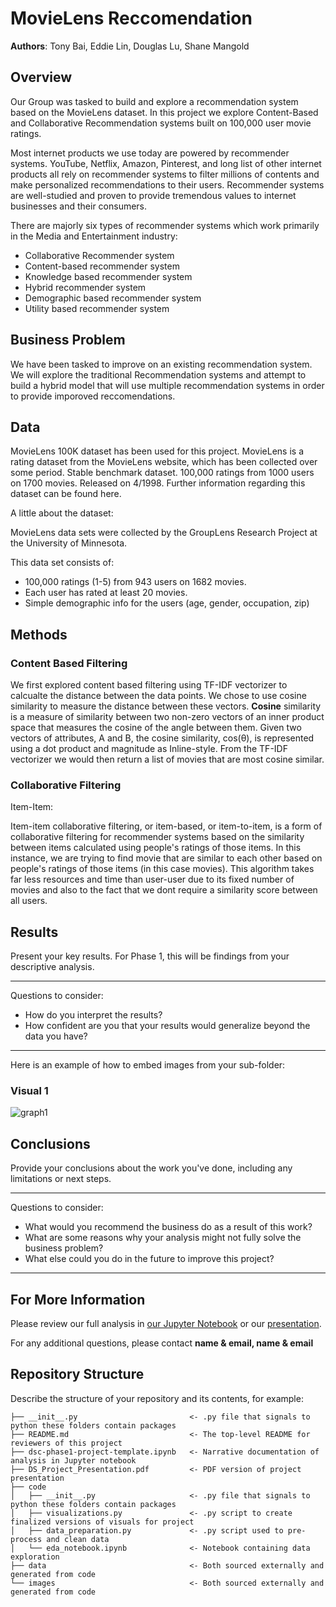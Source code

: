 # MovieLens Reccomendation

**Authors**: Tony Bai, Eddie Lin, Douglas Lu, Shane Mangold

## Overview

Our Group was tasked to build and explore a recommendation system based on the MovieLens dataset. In this project we explore Content-Based and Collaborative Recommendation systems built on 100,000 user movie ratings.

Most internet products we use today are powered by recommender systems. YouTube, Netflix, Amazon, Pinterest, and long list of other internet products all rely on recommender systems to filter millions of contents and make personalized recommendations to their users. Recommender systems are well-studied and proven to provide tremendous values to internet businesses and their consumers.

There are majorly six types of recommender systems which work primarily in the Media and Entertainment industry:

* Collaborative Recommender system
* Content-based recommender system
* Knowledge based recommender system
* Hybrid recommender system
* Demographic based recommender system
* Utility based recommender system

## Business Problem

We have been tasked to improve on an existing recommendation system. We will explore the traditional Recommendation systems and attempt to build a hybrid model that will use multiple recommendation systems in order to provide imporoved reccomendations.

## Data

MovieLens 100K dataset has been used for this project. MovieLens is a rating dataset from the MovieLens website, which has been collected over some period. Stable benchmark dataset. 100,000 ratings from 1000 users on 1700 movies. Released on 4/1998. Further information regarding this dataset can be found here.

A little about the dataset:

MovieLens data sets were collected by the GroupLens Research Project at the University of Minnesota.

This data set consists of:

* 100,000 ratings (1-5) from 943 users on 1682 movies.
* Each user has rated at least 20 movies.
* Simple demographic info for the users (age, gender, occupation, zip)

## Methods

### Content Based Filtering

We first explored content based filtering using TF-IDF vectorizer to calcualte the distance between the data points. We chose to use cosine similarity to measure the distance between these vectors. **Cosine** similarity is a measure of similarity between two non-zero vectors of an inner product space that measures the cosine of the angle between them. Given two vectors of attributes, A and B, the cosine similarity, cos(θ), is represented using a dot product and magnitude as Inline-style. From the TF-IDF vectorizer we would then return a list of movies that are most cosine similar.

### Collaborative Filtering

Item-Item:

Item-item collaborative filtering, or item-based, or item-to-item, is a form of collaborative filtering for recommender systems based on the similarity between items calculated using people's ratings of those items. In this instance, we are trying to find movie that are similar to each other based on people's ratings of those items (in this case movies). This algorithm takes far less resources and time than user-user due to its fixed number of movies and also to the fact that we dont require a similarity score between all users. 



## Results

Present your key results. For Phase 1, this will be findings from your descriptive analysis.

***
Questions to consider:
* How do you interpret the results?
* How confident are you that your results would generalize beyond the data you have?
***

Here is an example of how to embed images from your sub-folder:

### Visual 1
![graph1](./images/viz1.png)

## Conclusions

Provide your conclusions about the work you've done, including any limitations or next steps.

***
Questions to consider:
* What would you recommend the business do as a result of this work?
* What are some reasons why your analysis might not fully solve the business problem?
* What else could you do in the future to improve this project?
***

## For More Information

Please review our full analysis in [our Jupyter Notebook](./dsc-phase1-project-template.ipynb) or our [presentation](./DS_Project_Presentation.pdf).

For any additional questions, please contact **name & email, name & email**

## Repository Structure

Describe the structure of your repository and its contents, for example:

```
├── __init__.py                         <- .py file that signals to python these folders contain packages
├── README.md                           <- The top-level README for reviewers of this project
├── dsc-phase1-project-template.ipynb   <- Narrative documentation of analysis in Jupyter notebook
├── DS_Project_Presentation.pdf         <- PDF version of project presentation
├── code
│   ├── __init__.py                     <- .py file that signals to python these folders contain packages
│   ├── visualizations.py               <- .py script to create finalized versions of visuals for project
│   ├── data_preparation.py             <- .py script used to pre-process and clean data
│   └── eda_notebook.ipynb              <- Notebook containing data exploration
├── data                                <- Both sourced externally and generated from code
└── images                              <- Both sourced externally and generated from code
```
